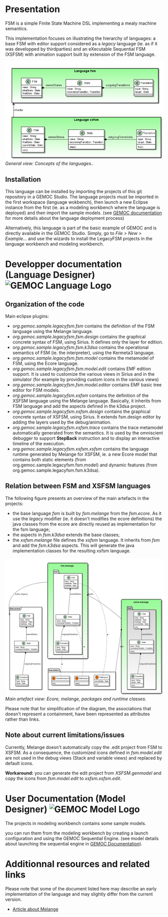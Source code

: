# Presentation
FSM is a simple Finite State Machine DSL implementing a mealy machine semantics.

This implementation focuses on illustrating the hierarchy of languages: a base FSM with editor support 
considered as a _legacy_ language (ie. as if it was developped by thirdparties)
and an eXecutable Sequential FSM (XSFSM) with animation support built by extension of the FSM language.

![Concepts of the languages.](https://github.com/gemoc/gemoc-studio/raw/master/official_samples/sample.deployers/plugins/org.gemoc.gemoc_language_workbench.sample.deployer/figures-gen/src/main/plantuml/LegacyFSM_language_concepts_figure.png)
*General view: Concepts of the languages..*

## Installation

This language can be installed by importing the projects of this git repository in a GEMOC Studio. 
The language projects must be imported in the first workspace (language wokbench), 
then launch a new Eclipse instance from the first (ie. as a modeling workbench where the language is deployed) 
and then import the sample models. 
(see [GEMOC documentation](http://gemoc.github.io/gemoc-studio/publish/guide/html_single/Guide.html#deploy-languages-chapter) 
for more details about the language deployment process)

Alternatively, this language is part of the basic example of GEMOC and is directly available in the GEMOC Studio. 
Simply, go to _File > New > Example..._ and use the wizards to install the LegacyFSM projects in the language workbench and modeling workbench. 

# Developper documentation (Language Designer) ![GEMOC Language Logo](http://gemoc.github.io/gemoc-studio/publish/guide/html_single/images/icons/IconeGemocLanguage_16.png)

## Organization of the code
Main eclipse plugins:
- _org.gemoc.sample.legacyfsm.fsm_ contains the definition of the FSM language using the Melange language.
- _org.gemoc.sample.legacyfsm.fsm.design_ contains the graphical concrete syntax of FSM, using Sirius. It defines only the layer for edition.
- _org.gemoc.sample.legacyfsm.fsm.k3dsa_ contains the operational semantics of FSM (ie. the interpreter), using the Kermeta3 language.
- _org.gemoc.sample.legacyfsm.fsm.model_ contains the metamodel of FSM, using the Ecore language.
- _org.gemoc.sample.legacyfsm.fsm.model.edit_ contains EMF edition support. It is used to customize the various views in Sirius and in the simulator (for example by providing custom icons in the various views)
- _org.gemoc.sample.legacyfsm.fsm.model.editor_ contains EMF basic tree editor for FSM models.
- _org.gemoc.sample.legacyfsm.xsfsm_ contains the definition of the XSFSM language using the Melange language. Basically, it inherits from FSM language and add the aspects defined in the k3dsa project. 
- _org.gemoc.sample.legacyfsm.xsfsm.design_ contains the graphical concrete syntax of XSFSM, using Sirius. It extends fsm.design editor by adding the layers used by the debug/animation.
- _org.gemoc.sample.legacyfsm.xsfsm.trace_ contains the trace metamodel automatically generated from the semantics. It is used by the omniscient debugger to support __StepBack__ instruction and to display an interactive timeline of the execution.
- _org.gemoc.sample.legacyfsm.xsfsm.xsfsm_ contains the language runtime generated by Melange for XSFSM, ie. a new Ecore model that contains both static elements (from org.gemoc.sample.legacyfsm.fsm.model) 
and dynamic features (from org.gemoc.sample.legacyfsm.fsm.k3dsa).

## Relation between FSM and XSFSM languages
The following figure presents an overview of the main artefacts in the projects:
- the base language _fsm_ is built by _fsm.melange_ from the _fsm.ecore_. As it use the _legacy_ modifier (ie. it doesn't modifies the ecore definitions) the java classes from the ecore are directly reused as implementation for the fsm language;
- the aspects in _fsm.k3dsa_ extends the base classes;
- the _xsfsm.melange_ file defines the _xsfsm_ language. It inherits from _fsm_ and add the _fsm.k3dsa_ aspects. This will generate the java implementation classes for the resulting xsfsm language.

![Ecore, melange, packages and classes view.](https://github.com/gemoc/gemoc-studio/raw/master/official_samples/sample.deployers/plugins/org.gemoc.gemoc_language_workbench.sample.deployer/figures-gen/src/main/plantuml/LegacyFSM_language_figure.png)
*Main artefact view: Ecore, melange, packages and runtime classes.*

Please note that for simplification of the diagram, the associations that doesn't represent a containment, have been represented as attributes rather than links.

## Note about current limitations/issues
Currently, Melange doesn't automatically copy the .edit project from FSM to XSFSM. As a consequence, the customized icons defined in _fsm.model.edit_ are 
not used in the debug views (Stack and variable views) and replaced by default icons.

__Workaround:__ you can generate the edit project from _XSFSM.genmodel_ and copy the icons from _fsm.model.edit_ to _xsfsm.xsfsm.edit_.


# User Documentation (Model Designer) ![GEMOC Model Logo](http://gemoc.github.io/gemoc-studio/publish/guide/html_single/images/icons/IconeGemocModel_16.png)

The projects in modeling workbench contains some sample models.

you can run them from the modeling workbench by creating a launch configuration and using the GEMOC Sequential Engine.
(see model details about launching the sequential engine in [GEMOC Documentation](http://gemoc.github.io/gemoc-studio/publish/guide/html_single/Guide.html#_executing_model_with_the_indexterm_primary_sequential_engine_primary_indexterm_sequential_engine)).

# Additionnal resources and related links
Please note that some of the document listed here may describe an early implementation of the language and may slightly differ from the current version.
- [Article about Melange](https://hal.inria.fr/hal-01197038)
